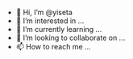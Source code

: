 - 👋 Hi, I’m @yiseta
- 👀 I’m interested in ...
- 🌱 I’m currently learning ...
- 💞️ I’m looking to collaborate on ...
- 📫 How to reach me ...

<!---
yiseta/yiseta is a ✨ special ✨ repository because its `README.md` (this file) appears on your GitHub profile.
You can click the Preview link to take a look at your changes.
--->
